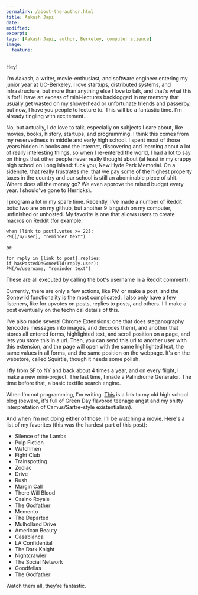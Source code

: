 ```yaml
---
permalink: /about-the-author.html
title: Aakash Japi
date:
modified:
excerpt:
tags: [Aakash Japi, author, Berkeley, computer science]
image:
  feature:
---
```


Hey!

I'm Aakash, a writer, movie-enthusiast, and software engineer entering my junior year at UC-Berkeley. I love startups, distributed systems, and infrastructure, but more than anything else I love to talk, and that's what this is for! I have an excess of mini-lectures backlogged in my memory that usually get wasted on my showerhead or unfortunate friends and passerby, but now, I have you people to lecture to. This will be a fantastic time. I'm already tingling with excitement...

No, but actually, I do love to talk, especially on subjects I care about, like movies, books, history, startups, and programming. I think this comes from my reservedness in middle and early high school. I spent most of those years hidden in books and the internet, discovering and learning about a lot of really interesting things, so when I re-entered the world, I had a lot to say on things that other people never really thought about (at least in my crappy high school on Long Island: fuck you, New Hyde Park Memorial. On a sidenote, that really frustrates me: that we pay some of the highest property taxes in the country and our school is still an abominable piece of shit. Where does all the money go? We even approve the raised budget every year. I should've gone to Herricks). 

I program a lot in my spare time. Recently, I've made a number of Reddit bots: two are on my github, but another 9 languish on my computer, unfinished or unhosted. My favorite is one that allows users to create macros on Reddit (for example: 

	when [link to post].votes >= 225:  
	PM([/u/user], "reminder text") 

or:

	for reply in [link to post].replies: 
	if hasPostedOnGoneWild(reply.user): 
	PM(/u/username, "reminder text")

These are all executed by calling the bot's username in a Reddit comment).

Currently, there are only a few actions, like PM or make a post, and the Gonewild functionality is the most complicated. I also only have a few listeners, like for upvotes on posts, replies to posts, and others. I'll make a post eventually on the technical details of this.

I've also made several Chrome Extensions: one that does steganography (encodes messages into images, and decodes them), and another that stores all entered forms, highlighted text, and scroll position on a page, and lets you store this in a url. Then, you can send this url to another user with this extension, and the page will open with the same highlighted text, the same values in all forms, and the same position on the webpage. It's on the webstore, called Squirtle, though it needs some polish.

I fly from SF to NY and back about 4 times a year, and on every flight, I make a new mini-project. The last time, I made a Palindrome Generator. The time before that, a basic textfile search engine. 

When I'm not programming, I'm writing. [This](https://logicx24.wordpress.com/) is a link to my old high school blog (beware, it's full of Green Day flavored teenage angst and my shitty interpretation of Camus/Sartre-style existentialism). 

And when I'm not doing either of those, I'll be watching a movie. Here's a list of my favorites (this was the hardest part of this post):

* Silence of the Lambs
* Pulp Fiction
* Watchmen
* Fight Club
* Trainspotting
* Zodiac 
* Drive
* Rush
* Margin Call
* There Will Blood
* Casino Royale
* The Godfather
* Memento
* The Departed
* Mulholland Drive
* American Beauty
* Casablanca
* LA Confidential
* The Dark Knight
* Nightcrawler
* The Social Network
* Goodfellas
* The Godfather

Watch them all, they're fantastic. 
